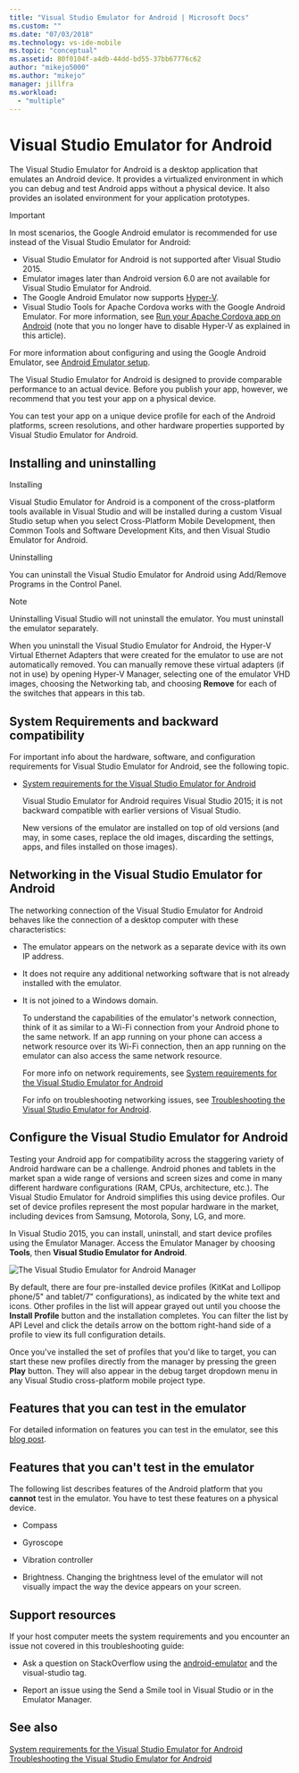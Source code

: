 ```yaml
---
title: "Visual Studio Emulator for Android | Microsoft Docs"
ms.custom: ""
ms.date: "07/03/2018"
ms.technology: vs-ide-mobile
ms.topic: "conceptual"
ms.assetid: 80f0104f-a4db-44dd-bd55-37bb67776c62
author: "mikejo5000"
ms.author: "mikejo"
manager: jillfra
ms.workload:
  - "multiple"
---
```

# Visual Studio Emulator for Android

The Visual Studio Emulator for Android is a desktop application that emulates an Android device. It provides a virtualized environment in which you can debug and test Android apps without a physical device. It also provides an isolated environment for your application prototypes.

> [!IMPORTANT]
> In most scenarios, the Google Android emulator is recommended for use instead of the Visual Studio Emulator for Android:
> - Visual Studio Emulator for Android is not supported after Visual Studio 2015.
> - Emulator images later than Android version 6.0 are not available for Visual Studio Emulator for Android.
> - The Google Android Emulator now supports [Hyper-V](https://docs.microsoft.com/xamarin/android/get-started/installation/android-emulator/hardware-acceleration#accelerating-with-hyper-v).
> - Visual Studio Tools for Apache Cordova works with the Google Android Emulator. For more information, see [Run your Apache Cordova app on Android](/visualstudio/cross-platform/tools-for-cordova/run-your-app/run-app-android#google-android-emulator) (note that you no longer have to disable Hyper-V as explained in this article).
>
> For more information about configuring and using the Google Android Emulator, see
> [Android Emulator setup](https://docs.microsoft.com/xamarin/android/get-started/installation/android-emulator/).

 The Visual Studio Emulator for Android is designed to provide comparable performance to an actual device. Before you publish your app, however, we recommend that you test your app on a physical device.

 You can test your app on a unique device profile for each of the Android platforms, screen resolutions, and other hardware properties supported by Visual Studio Emulator for Android.

## <a name="Installing"></a> Installing and uninstalling
 Installing

 Visual Studio Emulator for Android is a component of the cross-platform tools available in Visual Studio and will be installed during a custom Visual Studio setup when you select Cross-Platform Mobile Development, then Common Tools and Software Development Kits, and then Visual Studio Emulator for Android.

 Uninstalling

 You can uninstall the Visual Studio Emulator for Android using Add/Remove Programs in the Control Panel.

> [!NOTE]
>  Uninstalling Visual Studio will not uninstall the emulator. You must uninstall the emulator separately.

 When you uninstall the Visual Studio Emulator for Android, the Hyper-V Virtual Ethernet Adapters that were created for the emulator to use are not automatically removed. You can manually remove these virtual adapters (if not in use) by opening Hyper-V Manager, selecting one of the emulator VHD images, choosing the Networking tab, and choosing **Remove** for each of the switches that appears in this tab.

## <a name="Requirements"></a> System Requirements and backward compatibility
 For important info about the hardware, software, and configuration requirements for Visual Studio Emulator for Android, see the following topic.

- [System requirements for the Visual Studio Emulator for Android](../cross-platform/system-requirements-for-the-visual-studio-emulator-for-android.md)

  Visual Studio Emulator for Android requires Visual Studio 2015; it is not backward compatible with earlier versions of Visual Studio.

  New versions of the emulator are installed on top of old versions (and may, in some cases, replace the old images, discarding the settings, apps, and files installed on those images).

## <a name="Networking"></a> Networking in the Visual Studio Emulator for Android
 The networking connection of the Visual Studio Emulator for Android behaves like the connection of a desktop computer with these characteristics:

- The emulator appears on the network as a separate device with its own IP address.

- It does not require any additional networking software that is not already installed with the emulator.

- It is not joined to a Windows domain.

  To understand the capabilities of the emulator's network connection, think of it as similar to a Wi-Fi connection from your Android phone to the same network. If an app running on your phone can access a network resource over its Wi-Fi connection, then an app running on the emulator can also access the same network resource.

  For more info on network requirements, see [System requirements for the Visual Studio Emulator for Android](../cross-platform/system-requirements-for-the-visual-studio-emulator-for-android.md)

  For info on troubleshooting networking issues, see [Troubleshooting the Visual Studio Emulator for Android](../cross-platform/troubleshooting-the-visual-studio-emulator-for-android.md).

## <a name="Configuring"></a> Configure the Visual Studio Emulator for Android
 Testing your Android app for compatibility across the staggering variety of Android hardware can be a challenge. Android phones and tablets in the market span a wide range of versions and screen sizes and come in many different hardware configurations (RAM, CPUs, architecture, etc.). The Visual Studio Emulator for Android simplifies this using device profiles. Our set of device profiles represent the most popular hardware in the market, including devices from Samsung, Motorola, Sony, LG, and more.

 In Visual Studio 2015, you can install, uninstall, and start device profiles using the Emulator Manager. Access the Emulator Manager by choosing **Tools**, then **Visual Studio Emulator for Android**.

 ![The Visual Studio Emulator for Android Manager](../cross-platform/media/android_emu_manager.png "Android_Emu_Manager")

 By default, there are four pre-installed device profiles (KitKat and Lollipop phone/5" and tablet/7" configurations), as indicated by the white text and icons. Other profiles in the list will appear grayed out until you choose the **Install Profile** button and the installation completes. You can filter the list by API Level and click the details arrow on the bottom right-hand side of a profile to view its full configuration details.

 Once you've installed the set of profiles that you'd like to target, you can start these new profiles directly from the manager by pressing the green **Play** button. They will also appear in the debug target dropdown menu in any Visual Studio cross-platform mobile project type.

## <a name="FeaturesTest"></a> Features that you can test in the emulator
 For detailed information on features you can test in the emulator, see this [blog post](https://devblogs.microsoft.com/devops/introducing-visual-studios-emulator-for-android/).

## <a name="FeaturesNonTest"></a> Features that you can't test in the emulator
 The following list describes features of the Android platform that you **cannot** test in the emulator. You have to test these features on a physical device.

- Compass

- Gyroscope

- Vibration controller

- Brightness. Changing the brightness level of the emulator will not visually impact the way the device appears on your screen.

## <a name="Support"></a> Support resources
 If your host computer meets the system requirements and you encounter an issue not covered in this troubleshooting guide:

- Ask a question on StackOverflow using the [android-emulator](http://stackoverflow.com/questions/tagged/android-emulator) and the visual-studio tag.

- Report an issue using the Send a Smile tool in Visual Studio or in the Emulator Manager.

## See also
 [System requirements for the Visual Studio Emulator for Android](../cross-platform/system-requirements-for-the-visual-studio-emulator-for-android.md)
 [Troubleshooting the Visual Studio Emulator for Android](../cross-platform/troubleshooting-the-visual-studio-emulator-for-android.md)
